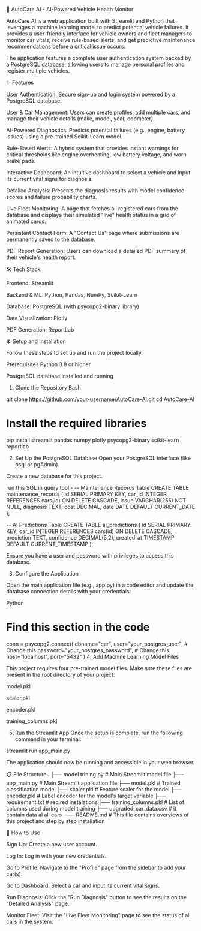 
🚗 AutoCare AI - AI-Powered Vehicle Health Monitor

AutoCare AI is a web application built with Streamlit and Python that leverages a machine learning model to predict potential vehicle failures. It provides a user-friendly interface for vehicle owners and fleet managers to monitor car vitals, receive rule-based alerts, and get predictive maintenance recommendations before a critical issue occurs.

The application features a complete user authentication system backed by a PostgreSQL database, allowing users to manage personal profiles and register multiple vehicles.

✨ Features

User Authentication: Secure sign-up and login system powered by a PostgreSQL database.

User & Car Management: Users can create profiles, add multiple cars, and manage their vehicle details (make, model, year, odometer).

AI-Powered Diagnostics: Predicts potential failures (e.g., engine, battery issues) using a pre-trained Scikit-Learn model.

Rule-Based Alerts: A hybrid system that provides instant warnings for critical thresholds like engine overheating, low battery voltage, and worn brake pads.

Interactive Dashboard: An intuitive dashboard to select a vehicle and input its current vital signs for diagnosis.

Detailed Analysis: Presents the diagnosis results with model confidence scores and failure probability charts.

Live Fleet Monitoring: A page that fetches all registered cars from the database and displays their simulated "live" health status in a grid of animated cards.

Persistent Contact Form: A "Contact Us" page where submissions are permanently saved to the database.

PDF Report Generation: Users can download a detailed PDF summary of their vehicle's health report.

🛠️ Tech Stack

Frontend: Streamlit

Backend & ML: Python, Pandas, NumPy, Scikit-Learn

Database: PostgreSQL (with psycopg2-binary library)

Data Visualization: Plotly

PDF Generation: ReportLab

⚙️ Setup and Installation

Follow these steps to set up and run the project locally.

Prerequisites
Python 3.8 or higher

PostgreSQL database installed and running

1. Clone the Repository
Bash

git clone https://github.com/your-username/AutoCare-AI.git
cd AutoCare-AI

# Install the required libraries
pip install streamlit pandas numpy plotly psycopg2-binary scikit-learn reportlab

2. Set Up the PostgreSQL Database
Open your PostgreSQL interface (like psql or pgAdmin).

Create a new database for this project.

run this SQL in query tool -
-- Maintenance Records Table
CREATE TABLE maintenance_records (
    id SERIAL PRIMARY KEY,
    car_id INTEGER REFERENCES cars(id) ON DELETE CASCADE,
    issue VARCHAR(255) NOT NULL,
    diagnosis TEXT,
    cost DECIMAL,
    date DATE DEFAULT CURRENT_DATE
);

-- AI Predictions Table
CREATE TABLE ai_predictions (
    id SERIAL PRIMARY KEY,
    car_id INTEGER REFERENCES cars(id) ON DELETE CASCADE,
    prediction TEXT,
    confidence DECIMAL(5,2),
    created_at TIMESTAMP DEFAULT CURRENT_TIMESTAMP
);

Ensure you have a user and password with privileges to access this database.

3. Configure the Application

Open the main application file (e.g., app.py) in a code editor and update the database connection details with your credentials:

Python

# Find this section in the code
conn = psycopg2.connect(
    dbname="car",
    user="your_postgres_user",      # Change this
    password="your_postgres_password", # Change this
    host="localhost",
    port="5432"
)
4. Add Machine Learning Model Files

This project requires four pre-trained model files. Make sure these files are present in the root directory of your project:

model.pkl

scaler.pkl

encoder.pkl

training_columns.pkl

5. Run the Streamlit App
Once the setup is complete, run the following command in your terminal:

streamlit run app_main.py

The application should now be running and accessible in your web browser.

📋 File Structure
.
├── model trining.py        # Main Streamlit model file
├── app_main.py             # Main Streamlit application file
├── model.pkl               # Trained classification model
├── scaler.pkl              # Feature scaler for the model
├── encoder.pkl             # Label encoder for the model's target variable
├── requirement.txt         # reqired instalations
├── training_columns.pkl    # List of columns used during model training
├── upgraded_car_data.csv   # it contain data al all cars
└── README.md               # This file contains overviews of this project and step by step installation


🚀 How to Use

Sign Up: Create a new user account.

Log In: Log in with your new credentials.

Go to Profile: Navigate to the "Profile" page from the sidebar to add your car(s).

Go to Dashboard: Select a car and input its current vital signs.

Run Diagnosis: Click the "Run Diagnosis" button to see the results on the "Detailed Analysis" page.

Monitor Fleet: Visit the "Live Fleet Monitoring" page to see the status of all cars in the system.

